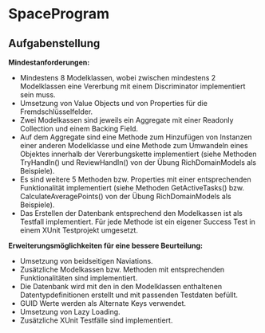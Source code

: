 # SpaceProgram
## Aufgabenstellung
**Mindestanforderungen:**
- Mindestens 8 Modelklassen, wobei zwischen mindestens 2 Modelklassen eine Vererbung mit einem Discriminator implementiert sein muss.
- Umsetzung von Value Objects und von Properties für die Fremdschlüsselfelder.
- Zwei Modelkassen sind jeweils ein Aggregate mit einer Readonly Collection und einem Backing Field.
- Auf dem Aggregate sind eine Methode zum Hinzufügen von Instanzen einer anderen Modelklasse und eine Methode zum Umwandeln eines Objektes innerhalb der Vererbungskette implementiert (siehe Methoden TryHandIn() und ReviewHandIn() von der Übung RichDomainModels als Beispiele).
- Es sind weitere 5 Methoden bzw. Properties mit einer entsprechenden Funktionalität implementiert (siehe Methoden GetActiveTasks() bzw. CalculateAveragePoints() von der Übung RichDomainModels als Beispiele).
- Das Erstellen der Datenbank entsprechend den Modelkassen ist als Testfall implementiert.
Für jede Methode ist ein eigener Success Test in einem XUnit Testprojekt umgesetzt.
    
**Erweiterungsmöglichkeiten für eine bessere Beurteilung:**
- Umsetzung von beidseitigen Naviations.
- Zusätzliche Modelkassen bzw. Methoden mit entsprechenden Funktionalitäten sind implementiert.
- Die Datenbank wird mit den in den Modelklassen enthaltenen Datentypdefinitionen erstellt und mit passenden Testdaten befüllt.
- GUID Werte werden als Alternate Keys verwendet.
- Umsetzung von Lazy Loading.
- Zusätzliche XUnit Testfälle sind implementiert.
